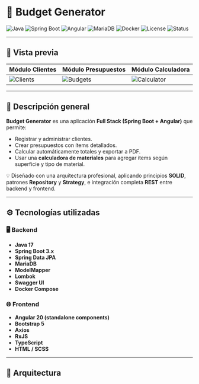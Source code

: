 # 🧾 Budget Generator

![Java](https://img.shields.io/badge/Java-17-orange?logo=openjdk&logoColor=white)
![Spring Boot](https://img.shields.io/badge/Spring_Boot-3.x-green?logo=springboot&logoColor=white)
![Angular](https://img.shields.io/badge/Angular-20-red?logo=angular&logoColor=white)
![MariaDB](https://img.shields.io/badge/Database-MariaDB-blue?logo=mariadb&logoColor=white)
![Docker](https://img.shields.io/badge/Docker-Compose-blue?logo=docker&logoColor=white)
![License](https://img.shields.io/badge/License-MIT-lightgrey)
![Status](https://img.shields.io/badge/Status-Active-success)

---

## 📸 Vista previa

| Módulo Clientes | Módulo Presupuestos | Módulo Calculadora |
|-----------------|----------------------|--------------------|
| ![Clients](https://github.com/gallard00/budget-generator/assets/preview_clients.png) | ![Budgets](https://github.com/gallard00/budget-generator/assets/preview_budgets.png) | ![Calculator](https://github.com/gallard00/budget-generator/assets/preview_calculator.png) |

---

## 🧩 Descripción general

**Budget Generator** es una aplicación **Full Stack (Spring Boot + Angular)** que permite:
- Registrar y administrar clientes.
- Crear presupuestos con ítems detallados.
- Calcular automáticamente totales y exportar a PDF.
- Usar una **calculadora de materiales** para agregar ítems según superficie y tipo de material.

💡 Diseñado con una arquitectura profesional, aplicando principios **SOLID**, patrones **Repository** y **Strategy**, e integración completa **REST** entre backend y frontend.

---

## ⚙️ Tecnologías utilizadas

### 🖥️ Backend
- **Java 17**
- **Spring Boot 3.x**
- **Spring Data JPA**
- **MariaDB**
- **ModelMapper**
- **Lombok**
- **Swagger UI**
- **Docker Compose**

### 🌐 Frontend
- **Angular 20 (standalone components)**
- **Bootstrap 5**
- **Axios**
- **RxJS**
- **TypeScript**
- **HTML / SCSS**

---

## 🧠 Arquitectura

